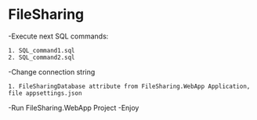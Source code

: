 # FileSharing

-Execute next SQL commands:
	
	1. SQL_command1.sql
	2. SQL_command2.sql

-Change connection string 
	
	1. FileSharingDatabase attribute from FileSharing.WebApp Application, file appsettings.json 
	
-Run FileSharing.WebApp Project
-Enjoy
 
